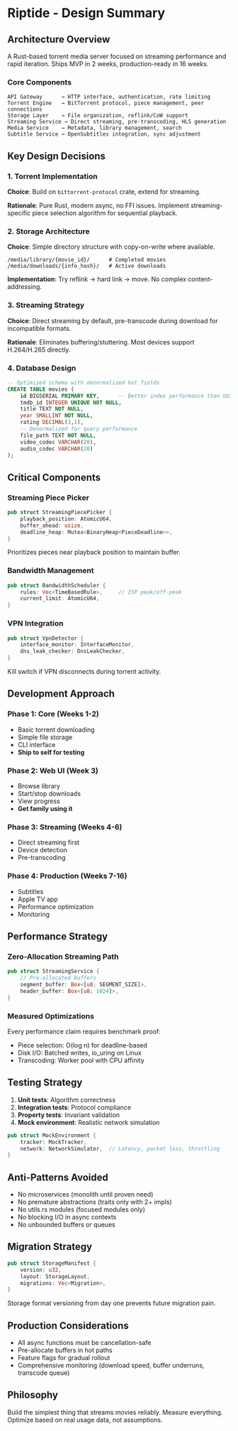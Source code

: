 # Riptide - Design Summary

## Architecture Overview

A Rust-based torrent media server focused on streaming performance and rapid iteration. Ships MVP in 2 weeks, production-ready in 16 weeks.

### Core Components

```
API Gateway      → HTTP interface, authentication, rate limiting
Torrent Engine   → BitTorrent protocol, piece management, peer connections
Storage Layer    → File organization, reflink/CoW support
Streaming Service → Direct streaming, pre-transcoding, HLS generation
Media Service    → Metadata, library management, search
Subtitle Service → OpenSubtitles integration, sync adjustment
```

## Key Design Decisions

### 1. Torrent Implementation

**Choice**: Build on `bittorrent-protocol` crate, extend for streaming.

**Rationale**: Pure Rust, modern async, no FFI issues. Implement streaming-specific piece selection algorithm for sequential playback.

### 2. Storage Architecture

**Choice**: Simple directory structure with copy-on-write where available.

```
/media/library/{movie_id}/      # Completed movies
/media/downloads/{info_hash}/   # Active downloads
```

**Implementation**: Try reflink → hard link → move. No complex content-addressing.

### 3. Streaming Strategy

**Choice**: Direct streaming by default, pre-transcode during download for incompatible formats.

**Rationale**: Eliminates buffering/stuttering. Most devices support H.264/H.265 directly.

### 4. Database Design

```sql
-- Optimized schema with denormalized hot fields
CREATE TABLE movies (
    id BIGSERIAL PRIMARY KEY,      -- Better index performance than UUID
    tmdb_id INTEGER UNIQUE NOT NULL,
    title TEXT NOT NULL,
    year SMALLINT NOT NULL,
    rating DECIMAL(3,1),
    -- Denormalized for query performance
    file_path TEXT NOT NULL,
    video_codec VARCHAR(20),
    audio_codec VARCHAR(20)
);
```

## Critical Components

### Streaming Piece Picker

```rust
pub struct StreamingPiecePicker {
    playback_position: AtomicU64,
    buffer_ahead: usize,
    deadline_heap: Mutex<BinaryHeap<PieceDeadline>>,
}
```

Prioritizes pieces near playback position to maintain buffer.

### Bandwidth Management

```rust
pub struct BandwidthScheduler {
    rules: Vec<TimeBasedRule>,     // ISP peak/off-peak
    current_limit: AtomicU64,
}
```

### VPN Integration

```rust
pub struct VpnDetector {
    interface_monitor: InterfaceMonitor,
    dns_leak_checker: DnsLeakChecker,
}
```

Kill switch if VPN disconnects during torrent activity.

## Development Approach

### Phase 1: Core (Weeks 1-2)
- Basic torrent downloading
- Simple file storage
- CLI interface
- **Ship to self for testing**

### Phase 2: Web UI (Week 3)
- Browse library
- Start/stop downloads
- View progress
- **Get family using it**

### Phase 3: Streaming (Weeks 4-6)
- Direct streaming first
- Device detection
- Pre-transcoding

### Phase 4: Production (Weeks 7-16)
- Subtitles
- Apple TV app
- Performance optimization
- Monitoring

## Performance Strategy

### Zero-Allocation Streaming Path

```rust
pub struct StreamingService {
    // Pre-allocated buffers
    segment_buffer: Box<[u8; SEGMENT_SIZE]>,
    header_buffer: Box<[u8; 1024]>,
}
```

### Measured Optimizations

Every performance claim requires benchmark proof:
- Piece selection: O(log n) for deadline-based
- Disk I/O: Batched writes, io_uring on Linux
- Transcoding: Worker pool with CPU affinity

## Testing Strategy

1. **Unit tests**: Algorithm correctness
2. **Integration tests**: Protocol compliance
3. **Property tests**: Invariant validation
4. **Mock environment**: Realistic network simulation

```rust
pub struct MockEnvironment {
    tracker: MockTracker,
    network: NetworkSimulator,  // Latency, packet loss, throttling
}
```

## Anti-Patterns Avoided

- No microservices (monolith until proven need)
- No premature abstractions (traits only with 2+ impls)
- No utils.rs modules (focused modules only)
- No blocking I/O in async contexts
- No unbounded buffers or queues

## Migration Strategy

```rust
pub struct StorageManifest {
    version: u32,
    layout: StorageLayout,
    migrations: Vec<Migration>,
}
```

Storage format versioning from day one prevents future migration pain.

## Production Considerations

- All async functions must be cancellation-safe
- Pre-allocate buffers in hot paths
- Feature flags for gradual rollout
- Comprehensive monitoring (download speed, buffer underruns, transcode queue)

## Philosophy

Build the simplest thing that streams movies reliably. Measure everything. Optimize based on real usage data, not assumptions.
